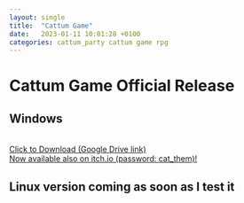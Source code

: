 ```yaml
---
layout: single
title:  "Cattum Game"
date:   2023-01-11 10:01:28 +0100
categories: cattum_party cattum game rpg
---
```


# Cattum Game Official Release

## Windows

<br>
<a href="https://drive.google.com/file/d/1bHWGpWsJpFFeqs4F-vf7ToLtAYCBhZ1L/view?usp=sharing" download>Click to Download (Google Drive link)</a>
<br>
<a href="https://halls1.itch.io/cattum">Now available also on itch.io (password: cat_them)!</a>
<br>

## Linux version coming as soon as I test it
